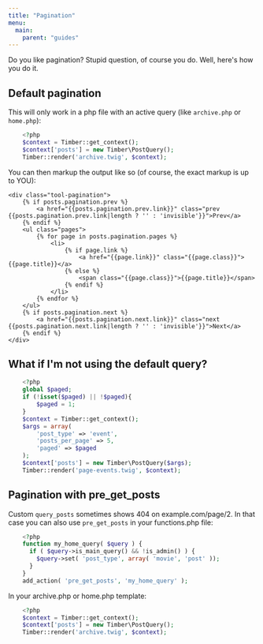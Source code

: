 ```yaml
---
title: "Pagination"
menu:
  main:
    parent: "guides"
---
```


Do you like pagination? Stupid question, of course you do. Well, here's how you do it.

## Default pagination

This will only work in a php file with an active query (like `archive.php` or `home.php`):

```php
	<?php
	$context = Timber::get_context();
	$context['posts'] = new Timber\PostQuery();
	Timber::render('archive.twig', $context);
```

You can then markup the output like so  (of course, the exact markup is up to YOU):

```twig
<div class="tool-pagination">
	{% if posts.pagination.prev %}
		<a href="{{posts.pagination.prev.link}}" class="prev {{posts.pagination.prev.link|length ? '' : 'invisible'}}">Prev</a>
	{% endif %}
	<ul class="pages">
		{% for page in posts.pagination.pages %}
			<li>
				{% if page.link %}
					<a href="{{page.link}}" class="{{page.class}}">{{page.title}}</a>
				{% else %}
					<span class="{{page.class}}">{{page.title}}</span>
				{% endif %}
			</li>
		{% endfor %}
	</ul>
	{% if posts.pagination.next %}
		<a href="{{posts.pagination.next.link}}" class="next {{posts.pagination.next.link|length ? '' : 'invisible'}}">Next</a>
	{% endif %}
</div>
```

## What if I'm not using the default query?

```php
	<?php
	global $paged;
	if (!isset($paged) || !$paged){
		$paged = 1;
	}
	$context = Timber::get_context();
	$args = array(
		'post_type' => 'event',
		'posts_per_page' => 5,
		'paged' => $paged
	);
	$context['posts'] = new Timber\PostQuery($args);
	Timber::render('page-events.twig', $context);
```

## Pagination with pre_get_posts

Custom `query_posts` sometimes shows 404 on example.com/page/2. In that case you can also use `pre_get_posts` in your functions.php file:

```php
	<?php
	function my_home_query( $query ) {
	  if ( $query->is_main_query() && !is_admin() ) {
		$query->set( 'post_type', array( 'movie', 'post' ));
	  }
	}
	add_action( 'pre_get_posts', 'my_home_query' );
```
In your archive.php or home.php template:

```php
	<?php
	$context = Timber::get_context();
	$context['posts'] = new Timber\PostQuery();
	Timber::render('archive.twig', $context);
```
